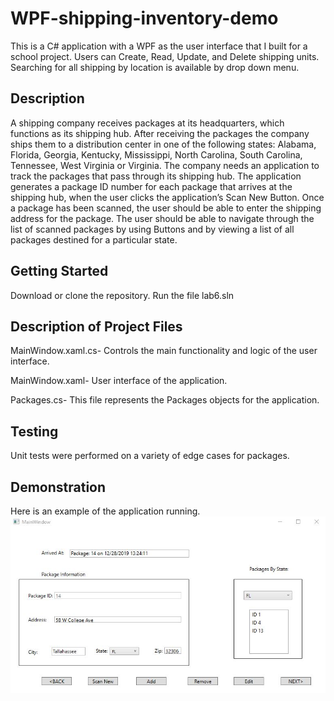 # WPF-shipping-inventory-demo
This is a C# application with a WPF as the user interface that I built for a school project.  Users can Create, Read, Update, and Delete shipping units.  Searching for all shipping by location is available by drop down menu.

## Description
A shipping company receives packages at its headquarters, which functions as its shipping hub. After receiving the packages the company ships them to a distribution center in one of the following states: Alabama, Florida, Georgia, Kentucky, Mississippi, North Carolina, South Carolina, Tennessee, West Virginia or Virginia. The company needs an application to track the packages that pass through its shipping hub. The application generates a package ID number for each package that arrives at the shipping hub, when the user clicks the application’s Scan New Button. Once a package has been scanned, the user should be able to enter the shipping address for the package. The user should be able to navigate through the list of scanned packages by using <BACK or NEXT> Buttons and by viewing a list of all packages destined for a particular state.

## Getting Started
Download or clone the repository. Run the file lab6.sln

## Description of Project Files
MainWindow.xaml.cs- Controls the main functionality and logic of the user interface.

MainWindow.xaml- User interface of the application.

Packages.cs- This file represents the Packages objects for the application.  

## Testing
Unit tests were performed on a variety of edge cases for packages.  

## Demonstration
Here is an example of the application running.
![alt text][logo]

[logo]: https://github.com/ChrisToplikar/WPF-shipping-inventory-demo/blob/master/demo.JPG?raw=true
 "Application Demo"
